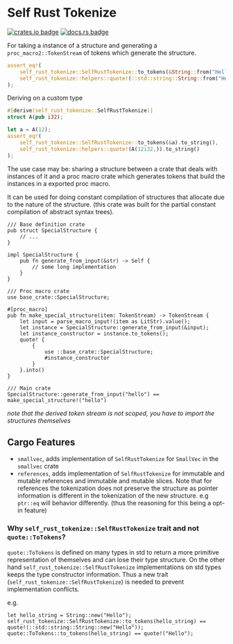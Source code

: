 # Self Rust Tokenize

[![crates.io badge](https://img.shields.io/crates/v/self-rust-tokenize?style=flat-square)](https://crates.io/crates/self-rust-tokenize)
[![docs.rs badge](https://img.shields.io/docsrs/self-rust-tokenize?style=flat-square)](https://docs.rs/self-rust-tokenize/latest)

For taking a instance of a structure and generating a `proc_macro2::TokenStream` of tokens which generate the structure.

```rust
assert_eq!(
    self_rust_tokenize::SelfRustTokenize::to_tokens(&String::from("Hello")).to_string(),
    self_rust_tokenize::helpers::quote!(::std::string::String::from("Hello")).to_string()
);
```

Deriving on a custom type

```rust
#[derive(self_rust_tokenize::SelfRustTokenize)]
struct A(pub i32);

let a = A(12);
assert_eq!(
    self_rust_tokenize::SelfRustTokenize::to_tokens(&a).to_string(),
    self_rust_tokenize::helpers::quote!(A(12i32,)).to_string()
);
```

The use case may be: sharing a structure between a crate that deals with instances of it and a proc macro crate which generates tokens that build the instances in a exported proc macro.

It can be used for doing constant compilation of structures that allocate due to the nature of the structure. (this crate was built for the partial constant compilation of abstract syntax trees).

```ignore
/// Base definition crate
pub struct SpecialStructure { 
    // ...
}

impl SpecialStructure {
    pub fn generate_from_input(&str) -> Self {
        // some long implementation
    }
}

/// Proc macro crate
use base_crate::SpecialStructure; 

#[proc_macro]
pub fn make_special_structure(item: TokenStream) -> TokenStream {
    let input = parse_macro_input!(item as LitStr).value();
    let instance = SpecialStructure::generate_from_input(&input);
    let instance_constructor = instance.to_tokens();
    quote! {
        {
            use ::base_crate::SpecialStructure;
            #instance_constructor
        }
    }.into()
}

/// Main crate
SpecialStructure::generate_from_input("hello") == make_special_structure!("hello")
```

*note that the derived token stream is not scoped, you have to import the structures themselves*

## Cargo Features

- `smallvec`, adds implementation of `SelfRustTokenize` for `SmallVec` in the `smallvec` crate
- `references`, adds implementation of `SelfRustTokenize` for immutable and mutable references and immutable and mutable slices. Note that for references the tokenization does not preserve the structure as pointer information is different in the tokenization of the new structure. e.g `ptr::eq` will behavior differently. (thus the reasoning for this being a opt-in feature)

### Why `self_rust_tokenize::SelfRustTokenize` trait and not `quote::ToTokens`?

`quote::ToTokens` is defined on many types in std to return a more primitive representation of themselves and can lose their type structure. On the other hand `self_rust_tokenize::SelfRustTokenize` implementations on std types keeps the type constructor information. Thus a new trait (`self_rust_tokenize::SelfRustTokenize`) is needed to prevent implementation conflicts.

e.g.

```ignore
let hello_string = String::new("Hello");
self_rust_tokenize::SelfRustTokenize::to_tokens(hello_string) == quote!(::std::string::String::new("Hello"));
quote::ToTokens::to_tokens(hello_string) == quote!("Hello");
```
